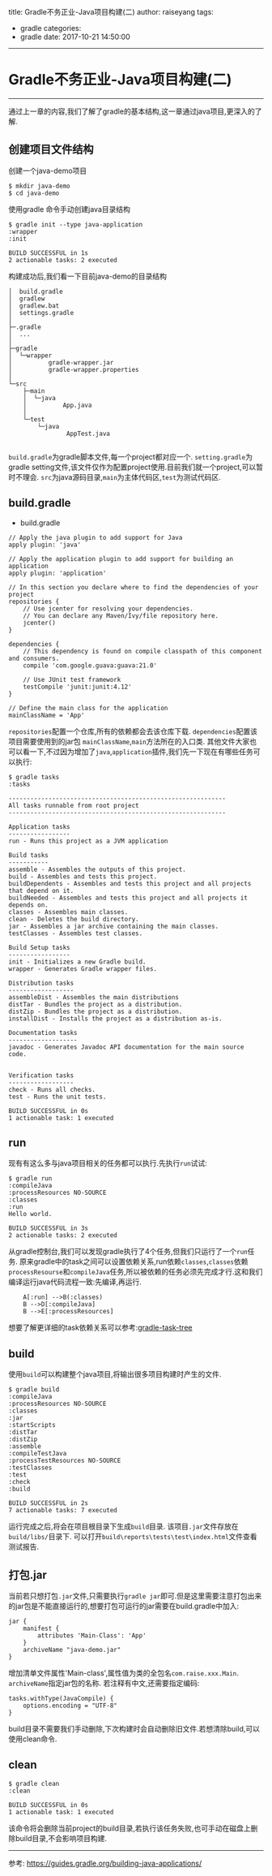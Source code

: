 title: Gradle不务正业-Java项目构建(二)
author: raiseyang
tags:
  - gradle
categories:
  - gradle
date: 2017-10-21 14:50:00
---
# Gradle不务正业-Java项目构建(二)


---

通过上一章的内容,我们了解了gradle的基本结构,这一章通过java项目,更深入的了解.

<!-- more -->
## 创建项目文件结构
创建一个java-demo项目
```
$ mkdir java-demo
$ cd java-demo
```
使用gradle 命令手动创建java目录结构
```
$ gradle init --type java-application
:wrapper
:init

BUILD SUCCESSFUL in 1s
2 actionable tasks: 2 executed
```
构建成功后,我们看一下目前java-demo的目录结构
```
│  build.gradle
│  gradlew
│  gradlew.bat
│  settings.gradle
│
├─.gradle
│  ...
│
├─gradle
│  └─wrapper
│          gradle-wrapper.jar
│          gradle-wrapper.properties
│
└─src
    ├─main
    │  └─java
    │          App.java
    │
    └─test
        └─java
                AppTest.java
                
```
`build.gradle`为gradle脚本文件,每一个project都对应一个.
`setting.gradle`为gradle setting文件,该文件仅作为配置project使用.目前我们就一个project,可以暂时不理会.
`src`为java源码目录,`main`为主体代码区,`test`为测试代码区.

## build.gradle
- build.gradle
```
// Apply the java plugin to add support for Java
apply plugin: 'java'

// Apply the application plugin to add support for building an application
apply plugin: 'application'

// In this section you declare where to find the dependencies of your project
repositories {
    // Use jcenter for resolving your dependencies.
    // You can declare any Maven/Ivy/file repository here.
    jcenter()
}

dependencies {
    // This dependency is found on compile classpath of this component and consumers.
    compile 'com.google.guava:guava:21.0'

    // Use JUnit test framework
    testCompile 'junit:junit:4.12'
}

// Define the main class for the application
mainClassName = 'App'
```

`repositories`配置一个仓库,所有的依赖都会去该仓库下载.
`dependencies`配置该项目需要使用到的jar包
`mainClassName`,`main`方法所在的入口类.
其他文件大家也可以看一下,不过因为增加了`java`,`application`插件,我们先一下现在有哪些任务可以执行:
```
$ gradle tasks
:tasks

------------------------------------------------------------
All tasks runnable from root project
------------------------------------------------------------

Application tasks
-----------------
run - Runs this project as a JVM application

Build tasks
-----------
assemble - Assembles the outputs of this project.
build - Assembles and tests this project.
buildDependents - Assembles and tests this project and all projects that depend on it.
buildNeeded - Assembles and tests this project and all projects it depends on.
classes - Assembles main classes.
clean - Deletes the build directory.
jar - Assembles a jar archive containing the main classes.
testClasses - Assembles test classes.

Build Setup tasks
-----------------
init - Initializes a new Gradle build.
wrapper - Generates Gradle wrapper files.

Distribution tasks
------------------
assembleDist - Assembles the main distributions
distTar - Bundles the project as a distribution.
distZip - Bundles the project as a distribution.
installDist - Installs the project as a distribution as-is.

Documentation tasks
-------------------
javadoc - Generates Javadoc API documentation for the main source code.


Verification tasks
------------------
check - Runs all checks.
test - Runs the unit tests.

BUILD SUCCESSFUL in 0s
1 actionable task: 1 executed

```

## run
现有有这么多与java项目相关的任务都可以执行.先执行`run`试试:
```
$ gradle run
:compileJava
:processResources NO-SOURCE
:classes
:run
Hello world.

BUILD SUCCESSFUL in 3s
2 actionable tasks: 2 executed
```
从gradle控制台,我们可以发现gradle执行了4个任务,但我们只运行了一个`run`任务.
原来gradle中的task之间可以设置依赖关系,run依赖`classes`,`classes`依赖`processResourse`和`compileJava`任务,所以被依赖的任务必须先完成才行.这和我们编译运行java代码流程一致:先编译,再运行.
```graphLR
    A[:run] -->B(:classes)
    B -->D[:compileJava]
    B -->E[:processResources]
```
想要了解更详细的task依赖关系可以参考:[gradle-task-tree](https://github.com/dorongold/gradle-task-tree)

## build
使用`build`可以构建整个java项目,将输出很多项目构建时产生的文件.
```
$ gradle build
:compileJava
:processResources NO-SOURCE
:classes
:jar
:startScripts
:distTar
:distZip
:assemble
:compileTestJava
:processTestResources NO-SOURCE
:testClasses
:test
:check
:build

BUILD SUCCESSFUL in 2s
7 actionable tasks: 7 executed

```
运行完成之后,将会在项目根目录下生成`build`目录.
该项目`.jar`文件存放在`build/libs/`目录下.
可以打开`build\reports\tests\test\index.html`文件查看测试报告.

## 打包.jar
当前若只想打包`.jar`文件,只需要执行`gradle jar`即可.但是这里需要注意打包出来的jar包是不能直接运行的,想要打包可运行的jar需要在build.gradle中加入:
```
jar {
    manifest {
        attributes 'Main-Class': 'App'
    }
    archiveName "java-demo.jar"
}
```
增加清单文件属性'Main-class',属性值为类的全包名`com.raise.xxx.Main`.
`archiveName`指定jar包的名称.
若注释有中文,还需要指定编码:
```
tasks.withType(JavaCompile) {
    options.encoding = "UTF-8"
}
```

build目录不需要我们手动删除,下次构建时会自动删除旧文件.若想清除build,可以使用clean命令.

## clean
```
$ gradle clean
:clean

BUILD SUCCESSFUL in 0s
1 actionable task: 1 executed

```
该命令将会删除当前project的build目录,若执行该任务失败,也可手动在磁盘上删除build目录,不会影响项目构建.

---
参考:
https://guides.gradle.org/building-java-applications/